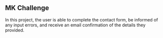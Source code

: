 ## MK Challenge
In this project, the user is able to complete the contact form, be informed of any input errors, and receive an email confirmation of the details they provided.
